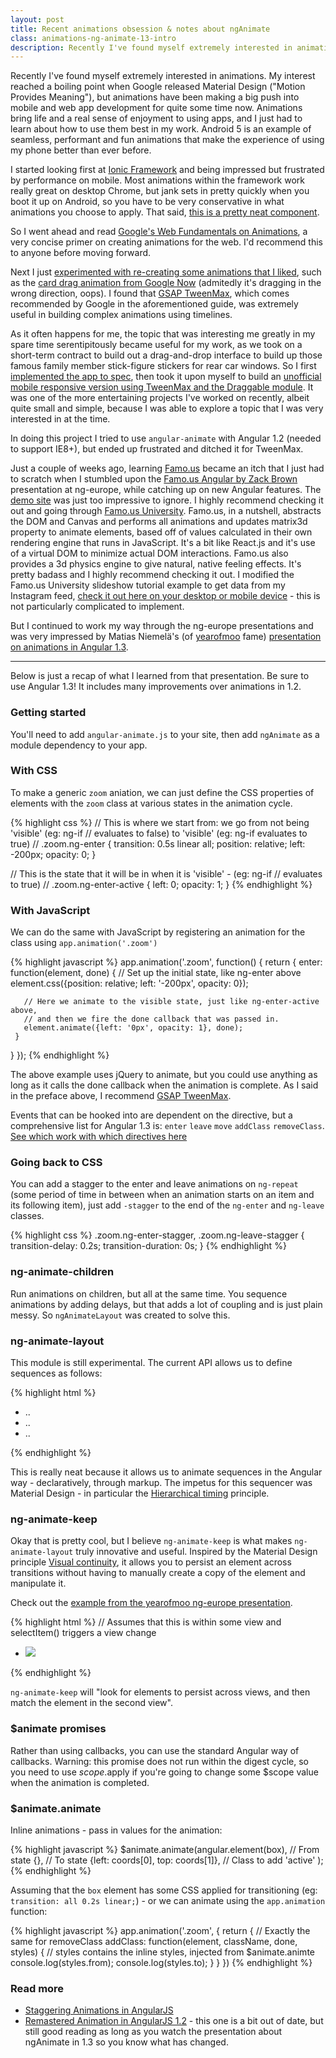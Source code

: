 ```yaml
---
layout: post
title: Recent animations obsession & notes about ngAnimate
class: animations-ng-animate-13-intro
description: Recently I've found myself extremely interested in animations. In this post I talk about my learning journey so far, and a bit about ngAnimate in Angular 1.3.
---
```


Recently I've found myself extremely interested in animations. My interest
reached a boiling point when Google released Material Design ("Motion Provides
Meaning"), but animations have been making a big push into mobile and web app
development for quite some time now.  Animations bring life and a real sense of
enjoyment to using apps, and I just had to learn about how to use them best in
my work. Android 5 is an example of seamless, performant and fun animations
that make the experience of using my phone better than ever before.

I started looking first at [Ionic Framework](http://ionicframework.com/) and
being impressed but frustrated by performance on mobile. Most animations within the
framework work really great on desktop Chrome, but jank sets in pretty quickly
when you boot it up on Android, so you have to be very conservative in what
animations you choose to apply. That said, [this is a pretty neat
component](http://ionicframework.com/blog/tinder-for-x/).

So I went ahead and read [Google's Web Fundamentals on
Animations](https://developers.google.com/web/fundamentals/look-and-feel/animations/),
a very concise primer on creating animations for the web. I'd recommend this to
anyone before moving forward.

Next I just [experimented with re-creating some animations that I
liked](https://github.com/brentvatne/web-experiments), such as the [card drag
animation from Google
Now](https://github.com/brentvatne/web-experiments/blob/master/card-drag.html)
(admitedly it's dragging in the wrong direction, oops). I found that [GSAP
TweenMax](http://greensock.com/tweenmax), which comes recommended by Google in
the aforementioned guide, was extremely useful in building complex animations
using timelines.

As it often happens for me, the topic that was interesting me greatly in my
spare time serentipitously became useful for my work, as we took on a
short-term contract to build out a drag-and-drop interface to build up those
famous family member stick-figure stickers for rear car windows. So I first
[implemented the app to spec](http://stickers.1000familiesbc.com/), then took
it upon myself to build an [unofficial mobile responsive version using TweenMax
and the Draggable module](http://stickers.1000familiesbc.com/m).  It was one of
the more entertaining projects I've worked on recently, albeit quite small and
simple, because I was able to explore a topic that I was very interested in at
the time.

In doing this project I tried to use `angular-animate` with Angular 1.2 (needed
to support IE8+), but ended up frustrated and ditched it for TweenMax.

Just a couple of weeks ago, learning [Famo.us](http://famo.us) became an itch
that I just had to scratch when I stumbled upon the [Famo.us Angular by Zack
Brown](https://www.youtube.com/watch?v=irbm9MCnznw) presentation at ng-europe,
while catching up on new Angular features. The [demo
site](http://famo.us/integrations/angular) was just too impressive to ignore.
I highly recommend checking it out and going through [Famo.us
University](http://famo.us/university/home/).  Famo.us, in a nutshell,
abstracts the DOM and Canvas and performs all animations and updates matrix3d
property to animate elements, based off of values calculated in their own
rendering engine that runs in JavaScript. It's a bit like React.js and it's use
of a virtual DOM to minimize actual DOM interactions. Famo.us also provides a
3d physics engine to give natural, native feeling effects. It's pretty badass
and I highly recommend checking it out. I modified the Famo.us University
slideshow tutorial example to get data from my Instagram feed, [check it out
here on your desktop or mobile
device](http://brentvatne.ca/famo.us-practice/slideshow-instagram/) - this is
not particularly complicated to implement.

But I continued to work my way through the ng-europe presentations and was very
impressed by Matias Niemelä's (of [yearofmoo](yearofmoo.com) fame) [presentation
on animations in Angular 1.3](https://www.youtube.com/watch?v=3hktBbxFxSM).

--------------------------------------------------------------------------------

Below is just a recap of what I learned from that presentation. Be sure to use
Angular 1.3! It includes many improvements over animations in 1.2.

### Getting started
You'll need to add `angular-animate.js` to your site, then add `ngAnimate` as a
module dependency to your app.

### With CSS
To make a generic `zoom` aniation, we can just define the CSS properties of
elements with the `zoom` class at various states in the animation cycle.


  {% highlight css %}
// This is where we start from: we go from not being 'visible' (eg: ng-if
 // evaluates to false) to 'visible' (eg: ng-if evaluates to true)
 //
 .zoom.ng-enter {
   transition: 0.5s linear all;
   position: relative;
   left: -200px;
   opacity: 0;
 }
 
 // This is the state that it will be in when it is 'visible' - (eg: ng-if
 // evaluates to true)
 //
 .zoom.ng-enter-active {
   left: 0;
   opacity: 1;
 }
  {% endhighlight %}

### With JavaScript
We can do the same with JavaScript by registering an animation for the class
using `app.animation('.zoom')`

  {% highlight javascript %}
app.animation('.zoom', function() {
   return {
     enter: function(element, done) {
       // Set up the initial state, like ng-enter above
       element.css({position: relative; left: '-200px', opacity: 0});
 
       // Here we animate to the visible state, just like ng-enter-active above,
       // and then we fire the done callback that was passed in.
       element.animate({left: '0px', opacity: 1}, done);
     }
   }
 });
  {% endhighlight %}

The above example uses jQuery to animate, but you could use anything as long as it
calls the done callback when the animation is complete. As I said in the preface above,
I recommend [GSAP TweenMax](http://greensock.com/tweenmax).

Events that can be hooked into are dependent on the directive, but a comprehensive list for Angular 1.3 is:
`enter` `leave` `move` `addClass` `removeClass`.
[See which work with which directives here](http://url.brentvatne.ca/17TcB)

### Going back to CSS

You can add a stagger to the enter and leave animations on `ng-repeat` (some
period of time in between when an animation starts on an item and its following
item), just add `-stagger` to the end of the `ng-enter` and `ng-leave` classes.

  {% highlight css %}
.zoom.ng-enter-stagger, .zoom.ng-leave-stagger {
   transition-delay: 0.2s;
   transition-duration: 0s;
 }
  {% endhighlight %}

### ng-animate-children

Run animations on children, but all at the same time. You sequence animations
by adding delays, but that adds a lot of coupling and is just plain messy. So
`ngAnimateLayout` was created to solve this.

### ng-animate-layout

This module is still experimental. The current API allows us to define
sequences as follows:

  {% highlight html %}
<div ng-if="visible" class="dark-stage">
   <ng-animation>
     <ng-animate-sequence on="enter">
       <ng-animate selector="li" stagger="500" apply-classes="zoom"></ng-animate>
     </ng-animate-sequence>
   </ng-animation>
 
   <ul>
     <li>..</li>
     <li>..</li>
     <li>..</li>
   </ul>
 </div>
  {% endhighlight %}

This is really neat because it allows us to animate sequences in the Angular way - declaratively, through markup. The impetus for this sequencer was Material
Design - in particular the [Hierarchical timing](http://www.google.com/design/spec/animation/meaningful-transitions.html#meaningful-transitions-visual-continuity)
principle.

### ng-animate-keep

Okay that is pretty cool, but I believe `ng-animate-keep` is what makes `ng-animate-layout` truly innovative and useful.
Inspired by the Material Design principle [Visual continuity](http://www.google.com/design/spec/animation/meaningful-transitions.html#meaningful-transitions-visual-continuity),
it allows you to persist an element across transitions without having to manually create a copy of the element and manipulate it.

Check out the [example from the yearofmoo ng-europe presentation](https://www.youtube.com/watch?v=3hktBbxFxSM#t=1310).


  {% highlight html %}
// Assumes that this is within some view and selectItem() triggers a view change
 <div class="dark-stage">
   <ng-animation>
     <ng-animate-sequence on="leave">
       <ng-animate-keep selector=".photo" stagger="500">
       <ng-animate selector="li" stagger="500" apply-classes="zoom"></ng-animate>
     </ng-animate-sequence>
   </ng-animation>
 
   <ul>
     <li ng-repeat="item in items">
       <img src="xxx.png" class="photo" ng-click="selectItem(item)">
     </li>
   </ul>
 </div>
  {% endhighlight %}

`ng-animate-keep` will "look for elements to persist across views, and then match the element in the second view".

### $animate promises

Rather than using callbacks, you can use the standard Angular way of callbacks.
Warning: this promise does not run within the digest cycle, so you need to use
$scope.$apply if you're going to change some $scope value when the animation is
completed.

### $animate.animate

Inline animations - pass in values for the animation:

  {% highlight javascript %}
$animate.animate(angular.element(box),
   // From state
   {},
   // To state
   {left: coords[0], top: coords[1]},
   // Class to add
   'active'
 );
  {% endhighlight %}

Assuming that the `box` element has some CSS applied for transitioning
(eg: `transition: all 0.2s linear;`) - or we can animate using the
`app.animation` function:

  {% highlight javascript %}
app.animation('.zoom', {
   return {
     // Exactly the same for removeClass
     addClass: function(element, className, done, styles) {
       // styles contains the inline styles, injected from $animate.animte
       console.log(styles.from);
       console.log(styles.to);
     }
   }
 })
  {% endhighlight %}

### Read more
- [Staggering Animations in AngularJS](http://www.yearofmoo.com/2013/12/staggering-animations-in-angularjs.html)
- [Remastered Animation in AngularJS 1.2](http://www.yearofmoo.com/2013/08/remastered-animation-in-angularjs-1-2.html) - this one is a bit out of date, but still good reading as long as you watch the presentation about ngAnimate in 1.3 so you know what has changed.
